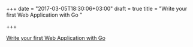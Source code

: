 +++
date = "2017-03-05T18:30:06+03:00"
draft = true
title = "Write your first Web Application with Go "

+++

<p><a href="http://gopherbook.iris-go.com">Write your first Web Application with Go </a></p>
